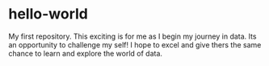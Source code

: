 # hello-world
My first repository.
This exciting is for me as I begin my journey in data. Its an opportunity to challenge my self!
I hope to excel and give thers the same chance to learn and explore the world of data.
